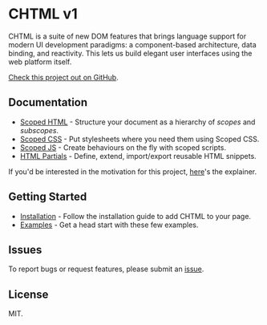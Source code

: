 # CHTML v1

CHTML is a suite of new DOM features that brings language support for modern UI development paradigms: a component-based architecture, data binding, and reactivity. This lets us build elegant user interfaces using the web platform itself.

[Check this project out on GitHub](https://github.com/web-native/chtml).

## Documentation

+ [Scoped HTML](/chtml/v1/scoped-html/) - Structure your document as a hierarchy of *scopes* and *subscopes*.
+ [Scoped CSS](/chtml/v1/scoped-css/) - Put stylesheets where you need them using Scoped CSS.
+ [Scoped JS](/chtml/v1/scoped-js/) - Create behaviours on the fly with scoped scripts.
+ [HTML Partials](/chtml/v1/html-partials/) - Define, extend, import/export reusable HTML snippets.

If you'd be interested in the motivation for this project, [here](/chtml/v1/explainer.md)'s the explainer.

## Getting Started

+ [Installation](/chtml/v1/installation.md) - Follow the installation guide to add CHTML to your page.
+ [Examples](/chtml/v1/examples) - Get a head start with these few examples.

## Issues

To report bugs or request features, please submit an [issue](https://github.com/web-native/chtml/issues).

## License

MIT.
